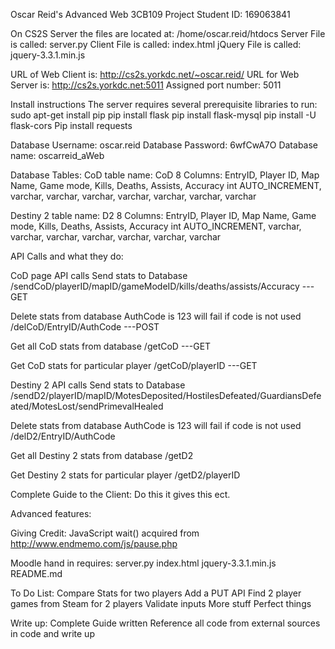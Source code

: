 Oscar Reid's Advanced Web 3CB109 Project
Student ID: 169063841

On CS2S Server the files are located at: /home/oscar.reid/htdocs
Server File is called: server.py
Client File is called: index.html
jQuery File is called: jquery-3.3.1.min.js


URL of Web Client is: http://cs2s.yorkdc.net/~oscar.reid/
URL for Web Server is: http://cs2s.yorkdc.net:5011
Assigned port number: 5011

Install instructions
The server requires several prerequisite libraries to run:
sudo apt-get install pip
pip install flask
pip install flask-mysql
pip install -U flask-cors
Pip install requests

Database Username: oscar.reid
Database Password: 6wfCwA7O
Database name: oscarreid_aWeb

Database Tables:
CoD table name: CoD
8 Columns:
EntryID, Player ID, Map Name, Game mode, Kills, Deaths, Assists, Accuracy
int AUTO_INCREMENT, varchar, varchar, varchar, varchar, varchar, varchar, varchar



Destiny 2 table name: D2
8 Columns:
EntryID, Player ID, Map Name, Game mode, Kills, Deaths, Assists, Accuracy
int AUTO_INCREMENT, varchar, varchar, varchar, varchar, varchar, varchar, varchar


API Calls and what they do:

CoD page API calls
Send stats to Database
/sendCoD/playerID/mapID/gameModeID/kills/deaths/assists/Accuracy  ---GET

Delete stats from database AuthCode is 123 will fail if code is not used
/delCoD/EntryID/AuthCode  ---POST

Get all CoD stats from database
/getCoD    ---GET

Get CoD stats for particular player
/getCoD/playerID   ---GET


Destiny 2 API calls
Send stats to Database
/sendD2/playerID/mapID/MotesDeposited/HostilesDefeated/GuardiansDefeated/MotesLost/sendPrimevalHealed

Delete stats from database AuthCode is 123 will fail if code is not used
/delD2/EntryID/AuthCode

Get all Destiny 2 stats from database
/getD2

Get Destiny 2 stats for particular player
/getD2/playerID


Complete Guide to the Client:
Do this it gives this ect.



Advanced features:


Giving Credit:
JavaScript wait() acquired from http://www.endmemo.com/js/pause.php

Moodle hand in requires:
server.py
index.html
jquery-3.3.1.min.js
README.md



To Do List:
Compare Stats for two players
Add a PUT API
Find 2 player games from Steam for 2 players
Validate inputs
More stuff
Perfect things

Write up:
Complete Guide written
Reference all code from external sources in code and write up

